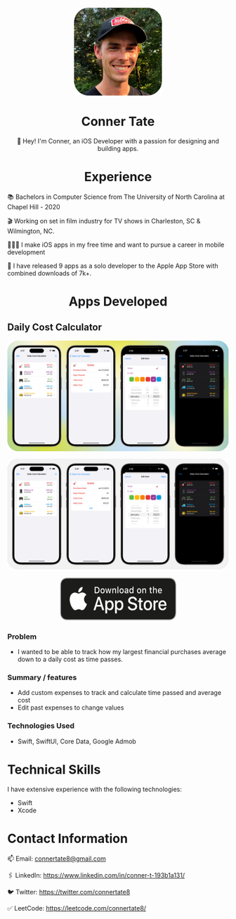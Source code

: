 <p align="center">
  <img src="profile_picture.png" width="200" height="200">
</p>

<h1 align="center">
Conner Tate
</h1>
<p align="center">
👋 Hey! I'm Conner, an iOS Developer with a passion for designing and building apps. 
</p>

<h1 align="center">
Experience
</h1>

📚 Bachelors in Computer Science from The University of North Carolina at Chapel Hill - 2020

🎬 Working on set in film industry for TV shows in Charleston, SC & Wilmington, NC.

👨🏻‍💻 I make iOS apps in my free time and want to pursue a career in mobile development

📱 I have released 9 apps as a solo developer to the Apple App Store with combined downloads of 7k+.


<h1 align="center">
Apps Developed
</h1>

## Daily Cost Calculator 


<p align="center">
  <img src="gradientTest.png" style="max-width: 100%; height: auto;">
</p>

<p align="center">
  <img src="dailyCostCalculatorScreenshotsLight.png" style="max-width: 100%; height: auto;">
</p>

<p align="center">
  <a href="https://apps.apple.com/us/app/daily-cost-calculator/id6443849658">
    <img src="appStore.png" alt="Image" width="270" height="100" style="border-radius:20px;">
  </a>
</p>

### Problem
- I wanted to be able to track how my largest financial purchases average down to a daily cost as time passes.

### Summary / features
- Add custom expenses to track and calculate time passed and average cost
- Edit past expenses to change values

### Technologies Used
- Swift, SwiftUI, Core Data, Google Admob

# Technical Skills

I have extensive experience with the following technologies:
- Swift
- Xcode

# Contact Information
  
📫 Email: connertate8@gmail.com

🖇️ LinkedIn: https://www.linkedin.com/in/conner-t-193b1a131/

🐦 Twitter: https://twitter.com/connertate8

✅ LeetCode: https://leetcode.com/connertate8/
